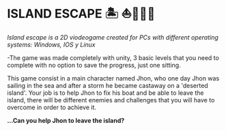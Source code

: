 # ISLAND ESCAPE 🏝 ⛵🐸👩‍🚀

*Island escape is a  2D viodeogame created for PCs with different operating systems: Windows, IOS y Linux*

-The game was made completely with unity, 3 basic levels that you need to complete with no option to save the progress, just one sitting.

This game consist in a main character named Jhon, who one day Jhon was sailing in the sea and after a storm he became castaway on a 'deserted island'. Your job is to help Jhon to fix his boat and be able to leave the island, there will be different enemies and challenges that you will have to overcome in order to achieve it.

**...Can you help Jhon to leave the island?**
